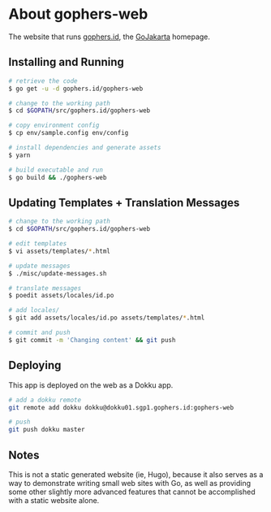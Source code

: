 # About gophers-web

The website that runs [gophers.id](https://gophers.id/), the
[GoJakarta](https://meetup.com/GoJakarta) homepage.

## Installing and Running

```sh
# retrieve the code
$ go get -u -d gophers.id/gophers-web

# change to the working path
$ cd $GOPATH/src/gophers.id/gophers-web

# copy environment config
$ cp env/sample.config env/config

# install dependencies and generate assets
$ yarn

# build executable and run
$ go build && ./gophers-web
```

## Updating Templates + Translation Messages

```sh
# change to the working path
$ cd $GOPATH/src/gophers.id/gophers-web

# edit templates
$ vi assets/templates/*.html

# update messages
$ ./misc/update-messages.sh

# translate messages
$ poedit assets/locales/id.po

# add locales/
$ git add assets/locales/id.po assets/templates/*.html

# commit and push
$ git commit -m 'Changing content' && git push
```

## Deploying

This app is deployed on the web as a Dokku app.

```sh
# add a dokku remote
git remote add dokku dokku@dokku01.sgp1.gophers.id:gophers-web

# push
git push dokku master
```

## Notes

This is not a static generated website (ie, Hugo), because it also serves as a
way to demonstrate writing small web sites with Go, as well as providing some
other slightly more advanced features that cannot be accomplished with a static
website alone.
